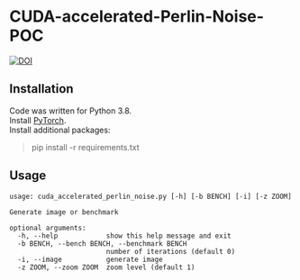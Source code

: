 # CUDA-accelerated-Perlin-Noise-POC
[![DOI](https://zenodo.org/badge/DOI/10.5281/zenodo.4430682.svg)](https://doi.org/10.5281/zenodo.4430682)

## Installation
Code was written for Python 3.8.\
Install [PyTorch](https://pytorch.org/get-started/locally/).\
Install additional packages:
> pip install -r requirements.txt

## Usage
```
usage: cuda_accelerated_perlin_noise.py [-h] [-b BENCH] [-i] [-z ZOOM]

Generate image or benchmark

optional arguments:
  -h, --help            show this help message and exit
  -b BENCH, --bench BENCH, --benchmark BENCH
                        number of iterations (default 0)
  -i, --image           generate image
  -z ZOOM, --zoom ZOOM  zoom level (default 1)
```
